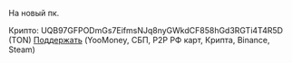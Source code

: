 На новый пк.

Крипто: UQB97GFPODmGs7EifmsNJq8nyGWkdCF858hGd3RGTi4T4R5D (TON)
<a href="https://zelenka.guru/payment/balance-transfer?user_id=6276044&hold=1&from_card=1&_noRedirect=1">Поддержать</a> (YooMoney, СБП, P2P РФ карт, Крипта, Binance, Steam)

